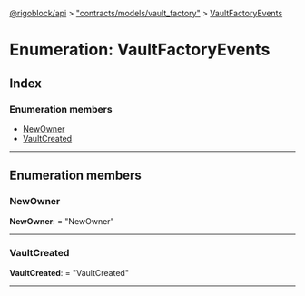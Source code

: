 [@rigoblock/api](../README.md) > ["contracts/models/vault_factory"](../modules/_contracts_models_vault_factory_.md) > [VaultFactoryEvents](../enums/_contracts_models_vault_factory_.vaultfactoryevents.md)

# Enumeration: VaultFactoryEvents

## Index

### Enumeration members

* [NewOwner](_contracts_models_vault_factory_.vaultfactoryevents.md#newowner)
* [VaultCreated](_contracts_models_vault_factory_.vaultfactoryevents.md#vaultcreated)

---

## Enumeration members

<a id="newowner"></a>

###  NewOwner

**NewOwner**:  = "NewOwner"

___
<a id="vaultcreated"></a>

###  VaultCreated

**VaultCreated**:  = "VaultCreated"

___

